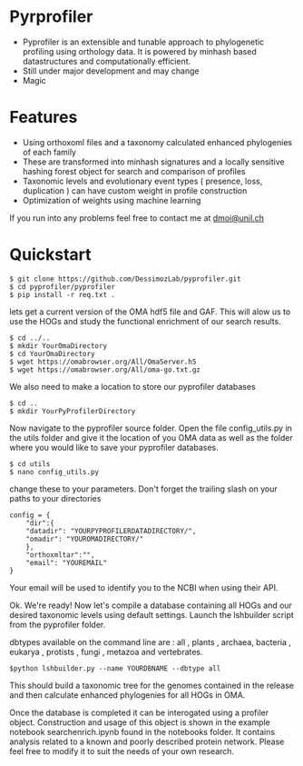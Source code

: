 # Pyrprofiler

  - Pyprofiler is an extensible and tunable approach to phylogenetic profiling using orthology data. It is powered by minhash based datastructures and computationally efficient.
  - Still under major development and may change 
  - Magic

# Features

  - Using orthoxoml files and a taxonomy calculated enhanced phylogenies of each family 
  - These are transformed into minhash signatures and a locally sensitive hashing forest object for search and comparison of profiles
  - Taxonomic levels and evolutionary event types ( presence, loss, duplication ) can have custom weight in profile construction
  - Optimization of weights using machine learning

If you run into any problems feel free to contact me at [dmoi@unil.ch](dmoi@unil.ch) 

# Quickstart 

```
$ git clone https://github.com/DessimozLab/pyprofiler.git
$ cd pyprofiler/pyprofiler
$ pip install -r req.txt .
```
lets get a current version of the OMA hdf5 file and GAF. This will alow us to use the HOGs and study the functional enrichment of our search results.

```
$ cd ../..
$ mkdir YourOmaDirectory
$ cd YourOmaDirectory
$ wget https://omabrowser.org/All/OmaServer.h5
$ wget https://omabrowser.org/All/oma-go.txt.gz
```
We also need to make a location to store our pyprofiler databases

```
$ cd ..
$ mkdir YourPyProfilerDirectory
```
Now navigate to the pyprofiler source folder. Open the file config_utils.py in the utils folder and give it the location of you OMA data as well as the folder where you would like to save your pyprofiler databases.

```
$ cd utils
$ nano config_utils.py
```

change these to your parameters. Don't forget the trailing slash on your paths to your directories
```
config = {
    "dir":{
    "datadir": "YOURPYPROFILERDATADIRECTORY/",
    "omadir": "YOUROMADIRECTORY/"
    },
    "orthoxmltar":"",
    "email": "YOUREMAIL"
}
```
Your email will be used to identify you to the NCBI when using their API.

Ok. We're ready! Now let's compile a database containing all HOGs and our desired taxonomic levels using default settings. Launch the lshbuilder script from the pyprofiler folder.

dbtypes available on the command line are : all , plants , archaea, bacteria , eukarya , protists , fungi , metazoa and vertebrates.

```
$python lshbuilder.py --name YOURDBNAME --dbtype all                     
```

This should build a taxonomic tree for the genomes contained in the release and then calculate enhanced phylogenies for all HOGs in OMA. 

Once the database is completed it can be interogated using a profiler object. Construction and usage of this object is shown in the example notebook searchenrich.ipynb found in the notebooks folder. It contains analysis related to a known and poorly described protein network. Please feel free to modify it to suit the needs of your own research.


